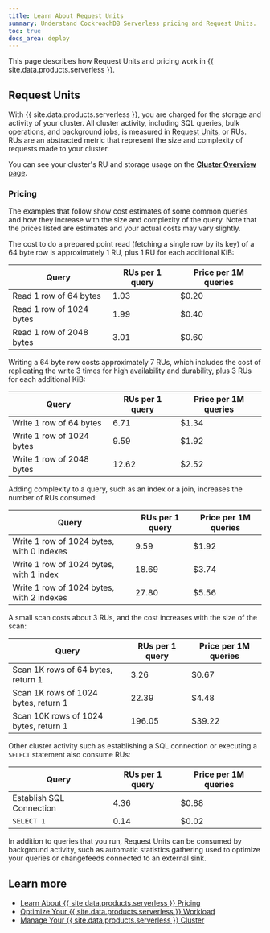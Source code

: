```yaml
---
title: Learn About Request Units
summary: Understand CockroachDB Serverless pricing and Request Units.
toc: true
docs_area: deploy
---
```


This page describes how Request Units and pricing work in {{ site.data.products.serverless }}.

## Request Units

With {{ site.data.products.serverless }}, you are charged for the storage and activity of your cluster. All cluster activity, including SQL queries, bulk operations, and background jobs, is measured in [Request Units](learn-about-request-units.html), or RUs. RUs are an abstracted metric that represent the size and complexity of requests made to your cluster.

You can see your cluster's RU and storage usage on the [**Cluster Overview** page](cluster-overview-page.html).

### Pricing

The examples that follow show cost estimates of some common queries and how they increase with the size and complexity of the query. Note that the prices listed are estimates and your actual costs may vary slightly.

The cost to do a prepared point read (fetching a single row by its key) of a 64 byte row is approximately 1 RU, plus 1 RU for each additional KiB:

  Query                    | RUs per 1 query    | Price per 1M queries
  -------------------------|--------------------|----------
  Read 1 row of 64 bytes   | 1.03               | $0.20
  Read 1 row of 1024 bytes | 1.99               | $0.40
  Read 1 row of 2048 bytes | 3.01               | $0.60

Writing a 64 byte row costs approximately 7 RUs, which includes the cost of replicating the write 3 times for high availability and durability, plus 3 RUs for each additional KiB:

  Query                     | RUs per 1 query    | Price per 1M queries
  --------------------------|--------------------|----------
  Write 1 row of 64 bytes   | 6.71               | $1.34
  Write 1 row of 1024 bytes | 9.59               | $1.92
  Write 1 row of 2048 bytes | 12.62              | $2.52

Adding complexity to a query, such as an index or a join, increases the number of RUs consumed:

  Query                                     | RUs per 1 query    | Price per 1M queries
  ------------------------------------------|--------------------|----------
  Write 1 row of 1024 bytes, with 0 indexes | 9.59               | $1.92
  Write 1 row of 1024 bytes, with 1 index   | 18.69              | $3.74
  Write 1 row of 1024 bytes, with 2 indexes | 27.80              | $5.56

A small scan costs about 3 RUs, and the cost increases with the size of the scan:

  Query                                 | RUs per 1 query | Price per 1M queries
  --------------------------------------|-----------------|----------
  Scan 1K rows of 64 bytes, return 1    | 3.26            | $0.67
  Scan 1K rows of 1024 bytes, return 1  | 22.39           | $4.48
  Scan 10K rows of 1024 bytes, return 1 | 196.05          | $39.22

Other cluster activity such as establishing a SQL connection or executing a `SELECT` statement also consume RUs:  

  Query                    | RUs per 1 query  | Price per 1M queries
  -------------------------|------------------|----------
  Establish SQL Connection | 4.36             | $0.88
  `SELECT 1`               | 0.14             | $0.02

In addition to queries that you run, Request Units can be consumed by background activity, such as automatic statistics gathering used to optimize your queries or changefeeds connected to an external sink.

## Learn more

- [Learn About {{ site.data.products.serverless }} Pricing](learn-about-pricing.html)
- [Optimize Your {{ site.data.products.serverless }} Workload](optimize-serverless-workload.html)
- [Manage Your {{ site.data.products.serverless }} Cluster](serverless-cluster-management.html)
